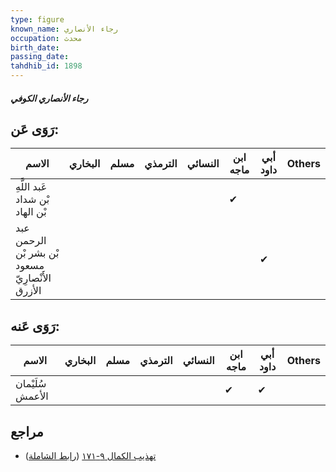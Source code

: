 ```yaml
---
type: figure
known_name: رجاء الأنصاري
occupation: محدث
birth_date:
passing_date:
tahdhib_id: 1898
---
```

##### رجاء الأنصاري الكوفي

## رَوَى عَن:
| الاسم                                            | البخاري | مسلم | الترمذي | النسائي | ابن ماجه | أبي داود | Others |
| ------------------------------------------------ | ------- | ---- | ------- | ------- | -------- | -------- | ------ |
| عَبد اللَّهِ بْن شداد بْن الهاد                  |         |      |         |         | ✔        |          |        |
| عبد الرحمن بْن بشر بْن مسعود الأَنْصارِيّ الأزرق |         |      |         |         |          | ✔        |        |
## رَوَى عَنه:
| الاسم            | البخاري | مسلم | الترمذي | النسائي | ابن ماجه | أبي داود | Others |
| ---------------- | ------- | ---- | ------- | ------- | -------- | -------- | ------ |
| سُلَيْمان الأعمش |         |      |         |         | ✔        | ✔        |        |
## مراجع
- [تهذيب الكمال ٩-١٧١](obsidian://open?vault=Tahdhib-al-Kamal&file=Figures/١٨٩٨-رجاء%20الأنصاري%20الكوفي) ([رابط الشاملة](https://shamela.ws/book/3722/4411))